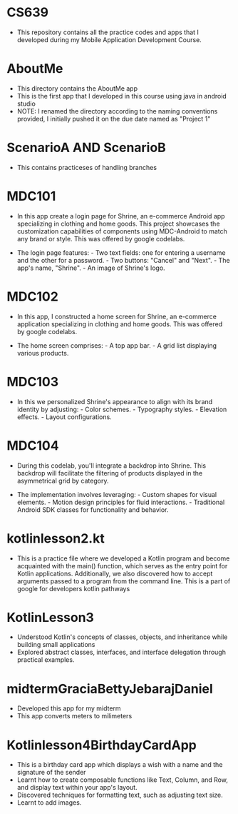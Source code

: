 # CS639
- This repository contains all the practice codes and apps that I developed during my Mobile Application Development Course.

# AboutMe
- This directory contains the AboutMe app 
- This is the first app that I developed in this course using java in android studio
- NOTE: I renamed the directory according to the naming conventions provided, I initially pushed it on the due date named as "Project 1"

# ScenarioA AND ScenarioB
- This contains practiceses of handling branches

# MDC101
- In this app create a login page for Shrine, an e-commerce Android app specializing in clothing and home goods. This project showcases the customization capabilities of components using MDC-Android to match any brand or style. This was offered by google codelabs.

- The login page features:
        - Two text fields: one for entering a username and the other for a password.
        - Two buttons: "Cancel" and "Next".
        - The app's name, "Shrine".
        - An image of Shrine's logo.

# MDC102
- In this app, I constructed a home screen for Shrine, an e-commerce application specializing in clothing and home goods. This was offered by google codelabs.

- The home screen comprises:
        - A top app bar.
        - A grid list displaying various products.

# MDC103
- In this we personalized Shrine's appearance to align with its brand identity by adjusting:
        - Color schemes.
        - Typography styles.
        - Elevation effects.
        - Layout configurations.

# MDC104
- During this codelab, you'll integrate a backdrop into Shrine. This backdrop will facilitate the filtering of products displayed in the asymmetrical grid by category. 

- The implementation involves leveraging:
        - Custom shapes for visual elements.
        - Motion design principles for fluid interactions.
        - Traditional Android SDK classes for functionality and behavior.

# kotlinlesson2.kt
- This is a practice file where we developed a Kotlin program and become acquainted with the main() function, which serves as the entry point for Kotlin applications. Additionally, we also discovered how to accept arguments passed to a program from the command line. This is a part of google for developers kotlin pathways

# KotlinLesson3
- Understood Kotlin's concepts of classes, objects, and inheritance while building small applications
- Explored abstract classes, interfaces, and interface delegation through practical examples.

# midtermGraciaBettyJebarajDaniel
- Developed this app for my midterm 
- This app converts meters to milimeters

# Kotlinlesson4BirthdayCardApp
- This is a birthday card app which displays a wish with a name and the signature of the sender
- Learnt how to create composable functions like Text, Column, and Row, and display text within your app's layout. 
- Discovered techniques for formatting text, such as adjusting text size.
- Learnt to add images.

